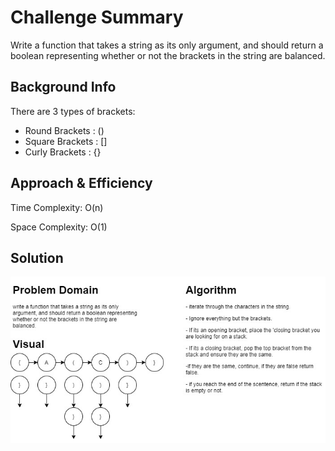 # Challenge Summary

Write a function that takes a string as its only argument, and should return a boolean representing whether or not the brackets in the string are balanced.

## Background Info

There are 3 types of brackets:

- Round Brackets : ()
- Square Brackets : []
- Curly Brackets : {}

## Approach & Efficiency

Time Complexity: O(n)

Space Complexity: O(1)

## Solution

![UML](https://raw.githubusercontent.com/JoelMWatson/data-structures-and-algorithms/master/assets/class-13-coding-challenge.jpg)
